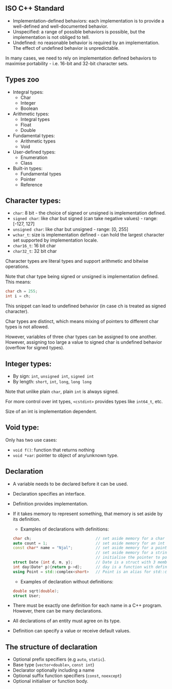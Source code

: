 ## ISO C++ Standard 

- Implementation-defined behaviors: each implementation is to provide a well-defined and well-documented behavior.
- Unspecified: a range of possible behaviors is possible, but the implementation is not obliged to tell.
- Undefined: no reasonable behavior is required by an implementation. The effect of undefined behavior is unpredictable.

In many cases, we need to rely on implementation defined behaviors to maximise portability - i.e. 16-bit and 32-bit character sets. 

## Types zoo

- Integral types:
    - Char
    - Integer
    - Boolean 
- Arithmetic types: 
    - Integral types
    - Float
    - Double
- Fundamental types:
    - Arithmetic types
    - Void 
- User-defined types: 
    - Enumeration 
    - Class 
- Built-in types: 
    - Fundamental types
    - Pointer
    - Reference 

## Character types: 

- `char`: 8 bit - the choice of signed or unsigned is implementation defined. 
- `signed char`: like char but signed (can take negative values) - range: [-127, 127]
- `unsigned char`: like char but unsigned - range: [0, 255]
- `wchar_t`: size is implementation defined - can hold the largest character set supported by implementation locale.
- `char16_t`: 16 bit char 
- `char32_t`: 32 bit char 

Character types are literal types and support arithmetic and bitwise operations. 

Note that char type being signed or unsigned is implementation defined. This means: 

```C++
char ch = 255; 
int i = ch;
```

This snippet can lead to undefined behavior (in case ch is treated as signed character). 

Char types are distinct, which means mixing of pointers to different char types is not allowed. 

However, variables of three char types can be assigned to one another. However, assigning too large a value to signed char is undefined behavior (overflow for signed types).

## Integer types: 

- By sign: `int`, `unsigned int`, `signed int`
- By length: `short`, `int`, `long`, `long long`

Note that unlike plain `char`, plain `int` is always signed. 

For more control over int types, `<cstdint>` provides types like `int64_t`, etc. 

Size of an int is implementation dependent.

## Void type: 

Only has two use cases: 

- `void f()`: function that returns nothing 
- `void *var`: pointer to object of any/unknown type. 

## Declaration 

- A variable needs to be declared before it can be used. 
- Declaration specifies an interface.
- Definition provides implementation. 
- If it takes memory to represent something, that memory is set aside by its definition.

    - Examples of declarations with definitions: 
    ```C++
    char ch;                            // set aside memory for a char and assign a value of 0 - default value 
    auto count = 1;                     // set aside memory for an int initialised to 1 
    const char* name = "Njal";          // set aside memory for a pointer to char
                                        // set aside memory for a string literal Njal
                                        // initialise the pointer to point to the string literal 
    struct Date {int d, m, y};          // Date is a struct with 3 members 
    int day(Date* p){return p->d};      // day is a function with definition 
    using Point = std::complex<short>   // Point is an alias for std::complex<short>                       
    ```

    - Examples of declaration without definitions: 

    ```C++
    double sqrt(double);
    struct User;
    ```

- There must be exactly one definition for each name in a C++ program. However, there can be many declarations. 
- All declarations of an entity must agree on its type. 
- Definition can specify a value or receive default values. 

## The structure of declaration 

- Optional prefix specifiers (e.g `auto`, `static`).
- Base type (`vector<double>`, `const int`)
- Declarator optionally including a name
- Optional suffix function specifiers (`const`, `noexcept`)
- Optional initialiser or function body. 

